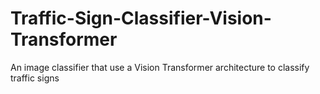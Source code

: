 # Traffic-Sign-Classifier-Vision-Transformer
An image classifier that use a Vision Transformer architecture to classify traffic signs
